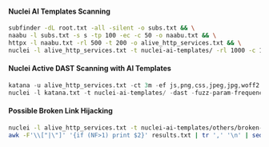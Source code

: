 #### Nuclei AI Templates Scanning
```bash
subfinder -dL root.txt -all -silent -o subs.txt && \
naabu -l subs.txt -s s -tp 100 -ec -c 50 -o naabu.txt && \
httpx -l naabu.txt -rl 500 -t 200 -o alive_http_services.txt && \
nuclei -l alive_http_services.txt -t nuclei-ai-templates/ -rl 1000 -c 100
```
#### Nuclei Active DAST Scanning with AI Templates
```v
katana -u alive_http_services.txt -ct 3m -ef js,png,css,jpeg,jpg,woff2 -c 50 -p 50 -rl 300 -d 5 -iqp -o katana.txt && \
nuclei -l katana.txt -t nuclei-ai-templates/ -dast -fuzz-param-frequency 10000
```
#### Possible Broken Link Hijacking
```bash
nuclei -l alive_http_services.txt -t nuclei-ai-templates/others/broken-link-hijacking.yaml -o results.txt
awk -F'\\["|\"]' '{if (NF>1) print $2}' results.txt | tr ',' '\n' | sed 's/"//g' | sort -u
```
